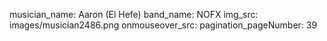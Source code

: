 musician_name: Aaron (El Hefe)
band_name: NOFX
img_src: images/musician2486.png
onmouseover_src: 
pagination_pageNumber: 39